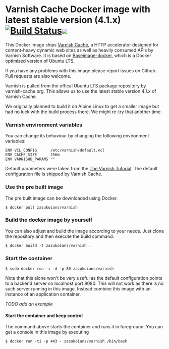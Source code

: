 # Varnish Cache Docker image with latest stable version (4.1.x) [![Build Status](https://travis-ci.org/zazukoians/docker-varnish.svg)](https://travis-ci.org/zazukoians/docker-varnish)[![](https://imagelayers.io/badge/zazukoians/varnish:latest.svg)](https://imagelayers.io/?images=zazukoians/varnish:latest 'Get your own badge on imagelayers.io')

This Docker image ships [Varnish Cache](https://www.varnish-cache.org/), a HTTP accelerator designed for content-heavy dynamic web sites as well as heavily consumed APIs by Varnish Software. It is based on [Baseimage-docker](https://github.com/phusion/baseimage-docker), which is a Docker optimized version of Ubuntu LTS.

If you have any problems with this image please report issues on Github. Pull requests are also welcome.

Varnish is pulled from the offical Ubuntu LTS package repository by varnish-cache.org. This allows us to use the latest stable version 4.1.x of Varnish Cache.

We originally planned to build it on Alpine Linux to get a smaller image but had no luck with the build process there. We might re-try that another time.

### Varnish environment variables

You can change its behaviour by changing the following environment variables:

    ENV VCL_CONFIG      /etc/varnish/default.vcl
    ENV CACHE_SIZE      256m
    ENV VARNISHD_PARAMS ""

Default parameters were taken from the [The Varnish Tutorial](https://www.varnish-cache.org/docs/4.1/index.html). The default configuration file is shipped by Varnish Cache.

### Use the pre built image

The pre built image can be downloaded using Docker.

    $ docker pull zazukoians/varnish


### Build the docker image by yourself

You can also adjust and build the image according to your needs. Just clone the repository and then execute the build command.

    $ docker build -t zazukoians/varnish .


### Start the container

    $ sudo docker run -i -d -p 80 zazukoians/varnish

Note that this alone won't be very useful as the default configuration points to a backend server on localhost port 8080. This will not work as there is no such server running in this image. Instead combine this image with an instance of an application container.

_TODO add an example_

#### Start the container and keep control
The command above starts the container and runs it in foreground. You can get a console in this image by executing

    $ docker run -ti -p 443 - zazukoians/varnish /bin/bash

